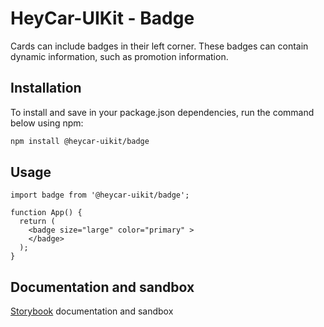 # HeyCar-UIKit - Badge

Cards can include badges in their left corner. These badges can contain dynamic information, such as promotion information.

## Installation

To install and save in your package.json dependencies, run the command below using npm:

```bash
npm install @heycar-uikit/badge
```

## Usage

```tsx
import badge from '@heycar-uikit/badge';

function App() {
  return (
    <badge size="large" color="primary" >
    </badge>
  );
}
```

## Documentation and sandbox

[Storybook](https://hey-car.github.io/heycar-uikit/main/?path=/docs/components-badge--badge) documentation and sandbox
